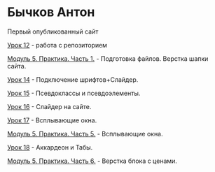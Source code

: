 

# Бычков Антон


Первый опубликованный сайт


[Урок 12](https://antonbychkovwp.github.io/github/) - работа с репозиторием


[Модуль 5. Практика. Часть 1.](https://antonbychkovwp.github.io/header/) - Подготовка файлов. Верстка шапки сайта.


[Урок 14](https://antonbychkovwp.github.io/lesson14/) - Подключение шрифтов+Слайдер.


[Урок 15](https://antonbychkovwp.github.io/lesson15/) - Псевдоклассы и псевдоэлементы.


[Урок 16](https://antonbychkovwp.github.io/lesson16/) - Слайдер на сайте.


[Урок 17](https://antonbychkovwp.github.io/lesson17/) - Всплывающие окна.


[Модуль 5. Практика. Часть 5.](https://antonbychkovwp.github.io/pop-ups/) - Всплывающие окна.


[Урок 18](https://antonbychkovwp.github.io/lesson18/) - Аккардеон и Табы.


[Модуль 5. Практика. Часть 6.](https://antonbychkovwp.github.io/price/) - Верстка блока с ценами.
